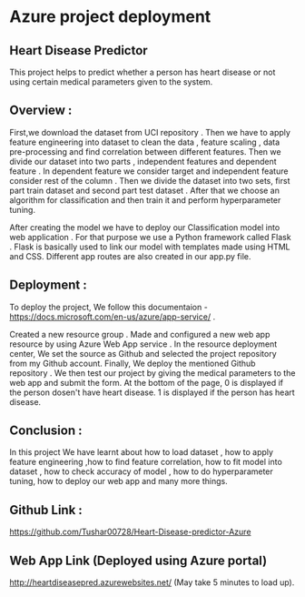 # Azure project deployment

## Heart Disease Predictor
This project helps to predict whether a person has heart disease or not using certain medical parameters given to the system.

## Overview :
First,we download the dataset from UCI repository . Then we have to apply feature engineering into dataset to clean the data , feature scaling , data pre-processing and find correlation between different features. Then we divide our dataset into two parts , independent features and dependent feature . In dependent feature we consider target and independent feature consider rest of the column . Then we divide the dataset into two sets, first part train dataset and second part test dataset . After that we choose an algorithm for classification and then train it and perform hyperparameter tuning.

After creating the model we have to deploy our Classification model into web application . For that purpose we use a Python framework called Flask . Flask is basically used to link our model with templates made using HTML and CSS. Different app routes are also created in our app.py file.


## Deployment :
To deploy the project, We follow this documentaion - https://docs.microsoft.com/en-us/azure/app-service/ .

Created a new resource group .
Made and configured a new web app resource by using Azure Web App service .
In the resource deployment center, We set the source as Github and selected the project repository from my Github account.
Finally, We deploy the mentioned Github repository . We then test our project by giving the medical parameters to the web app and submit the form. At the bottom of the page, 0 is displayed if the person dosen't have heart disease. 1 is displayed if the person has heart disease.


## Conclusion :
In this project We have learnt about how to load dataset , how to apply feature engineering ,how to find feature correlation, how to fit model into dataset , how to check accuracy of model , how to do hyperparameter tuning, how to deploy our web app and many more things.

## Github Link :
https://github.com/Tushar00728/Heart-Disease-predictor-Azure

## Web App Link (Deployed using Azure portal)
http://heartdiseasepred.azurewebsites.net/ (May take 5 minutes to load up).
